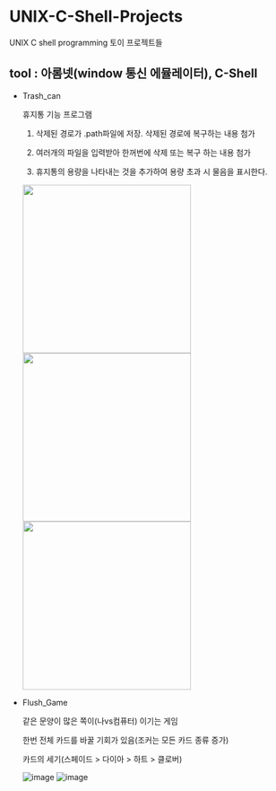 # UNIX-C-Shell-Projects
UNIX C shell programming 토이 프로젝트들

tool : 아롬넷(window 통신 에뮬레이터), C-Shell
---
* Trash_can
  
  휴지통 기능 프로그램

  1. 삭제된 경로가 .path파일에 저장. 삭제된 경로에 복구하는 내용 첨가

  2. 여러개의 파일을 입력받아 한꺼번에 삭제 또는 복구 하는 내용 첨가

  3. 휴지통의 용량을 나타내는 것을 추가하여 용량 초과 시 물음을 표시한다.

  <img src="https://github.com/Yhwani/UNIX-C-Shell-Projects/assets/97424144/3257f211-7137-46b3-8ee5-a8726c1675b2" width=300 height=300>
  <img src="https://github.com/Yhwani/UNIX-C-Shell-Projects/assets/97424144/fcdd6628-426f-48c1-9b77-50c467b1ea17" width=300 height=300>
  <img src="https://github.com/Yhwani/UNIX-C-Shell-Projects/assets/97424144/ecbd56c5-0716-4540-8fa1-b4f881b1d766" width=300 height=300>


* Flush_Game

  같은 문양이 많은 쪽이(나vs컴퓨터) 이기는 게임

  한번 전체 카드를 바꿀 기회가 있음(조커는 모든 카드 종류 증가)

  카드의 세기(스페이드 > 다이아 > 하트 > 클로버)

  ![image](https://github.com/Yhwani/UNIX-C-Shell-Projects/assets/97424144/780311aa-a9f1-4543-9ab1-c14da619a607)
  ![image](https://github.com/Yhwani/UNIX-C-Shell-Projects/assets/97424144/797d876a-5d3f-4550-8469-482562732cdb)


